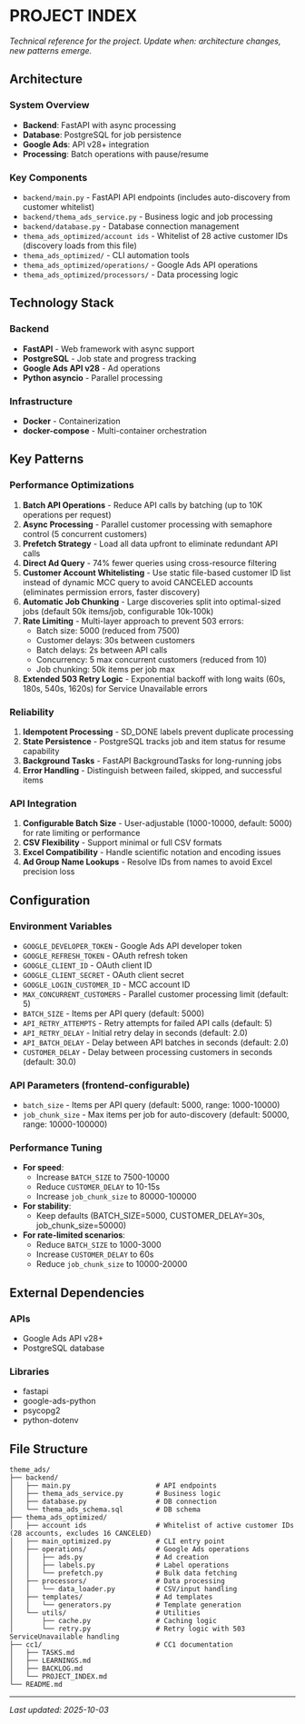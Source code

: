# PROJECT INDEX
_Technical reference for the project. Update when: architecture changes, new patterns emerge._

## Architecture

### System Overview
- **Backend**: FastAPI with async processing
- **Database**: PostgreSQL for job persistence
- **Google Ads**: API v28+ integration
- **Processing**: Batch operations with pause/resume

### Key Components
- `backend/main.py` - FastAPI API endpoints (includes auto-discovery from customer whitelist)
- `backend/thema_ads_service.py` - Business logic and job processing
- `backend/database.py` - Database connection management
- `thema_ads_optimized/account ids` - Whitelist of 28 active customer IDs (discovery loads from this file)
- `thema_ads_optimized/` - CLI automation tools
- `thema_ads_optimized/operations/` - Google Ads API operations
- `thema_ads_optimized/processors/` - Data processing logic

## Technology Stack

### Backend
- **FastAPI** - Web framework with async support
- **PostgreSQL** - Job state and progress tracking
- **Google Ads API v28** - Ad operations
- **Python asyncio** - Parallel processing

### Infrastructure
- **Docker** - Containerization
- **docker-compose** - Multi-container orchestration

## Key Patterns

### Performance Optimizations
1. **Batch API Operations** - Reduce API calls by batching (up to 10K operations per request)
2. **Async Processing** - Parallel customer processing with semaphore control (5 concurrent customers)
3. **Prefetch Strategy** - Load all data upfront to eliminate redundant API calls
4. **Direct Ad Query** - 74% fewer queries using cross-resource filtering
5. **Customer Account Whitelisting** - Use static file-based customer ID list instead of dynamic MCC query to avoid CANCELED accounts (eliminates permission errors, faster discovery)
6. **Automatic Job Chunking** - Large discoveries split into optimal-sized jobs (default 50k items/job, configurable 10k-100k)
7. **Rate Limiting** - Multi-layer approach to prevent 503 errors:
   - Batch size: 5000 (reduced from 7500)
   - Customer delays: 30s between customers
   - Batch delays: 2s between API calls
   - Concurrency: 5 max concurrent customers (reduced from 10)
   - Job chunking: 50k items per job max
8. **Extended 503 Retry Logic** - Exponential backoff with long waits (60s, 180s, 540s, 1620s) for Service Unavailable errors

### Reliability
1. **Idempotent Processing** - SD_DONE labels prevent duplicate processing
2. **State Persistence** - PostgreSQL tracks job and item status for resume capability
3. **Background Tasks** - FastAPI BackgroundTasks for long-running jobs
4. **Error Handling** - Distinguish between failed, skipped, and successful items

### API Integration
1. **Configurable Batch Size** - User-adjustable (1000-10000, default: 5000) for rate limiting or performance
2. **CSV Flexibility** - Support minimal or full CSV formats
3. **Excel Compatibility** - Handle scientific notation and encoding issues
4. **Ad Group Name Lookups** - Resolve IDs from names to avoid Excel precision loss

## Configuration

### Environment Variables
- `GOOGLE_DEVELOPER_TOKEN` - Google Ads API developer token
- `GOOGLE_REFRESH_TOKEN` - OAuth refresh token
- `GOOGLE_CLIENT_ID` - OAuth client ID
- `GOOGLE_CLIENT_SECRET` - OAuth client secret
- `GOOGLE_LOGIN_CUSTOMER_ID` - MCC account ID
- `MAX_CONCURRENT_CUSTOMERS` - Parallel customer processing limit (default: 5)
- `BATCH_SIZE` - Items per API query (default: 5000)
- `API_RETRY_ATTEMPTS` - Retry attempts for failed API calls (default: 5)
- `API_RETRY_DELAY` - Initial retry delay in seconds (default: 2.0)
- `API_BATCH_DELAY` - Delay between API batches in seconds (default: 2.0)
- `CUSTOMER_DELAY` - Delay between processing customers in seconds (default: 30.0)

### API Parameters (frontend-configurable)
- `batch_size` - Items per API query (default: 5000, range: 1000-10000)
- `job_chunk_size` - Max items per job for auto-discovery (default: 50000, range: 10000-100000)

### Performance Tuning
- **For speed**:
  - Increase `BATCH_SIZE` to 7500-10000
  - Reduce `CUSTOMER_DELAY` to 10-15s
  - Increase `job_chunk_size` to 80000-100000
- **For stability**:
  - Keep defaults (BATCH_SIZE=5000, CUSTOMER_DELAY=30s, job_chunk_size=50000)
- **For rate-limited scenarios**:
  - Reduce `BATCH_SIZE` to 1000-3000
  - Increase `CUSTOMER_DELAY` to 60s
  - Reduce `job_chunk_size` to 10000-20000

## External Dependencies

### APIs
- Google Ads API v28+
- PostgreSQL database

### Libraries
- fastapi
- google-ads-python
- psycopg2
- python-dotenv

## File Structure
```
theme_ads/
├── backend/
│   ├── main.py                     # API endpoints
│   ├── thema_ads_service.py        # Business logic
│   ├── database.py                 # DB connection
│   └── thema_ads_schema.sql        # DB schema
├── thema_ads_optimized/
│   ├── account ids                 # Whitelist of active customer IDs (28 accounts, excludes 16 CANCELED)
│   ├── main_optimized.py           # CLI entry point
│   ├── operations/                 # Google Ads operations
│   │   ├── ads.py                  # Ad creation
│   │   ├── labels.py               # Label operations
│   │   └── prefetch.py             # Bulk data fetching
│   ├── processors/                 # Data processing
│   │   └── data_loader.py          # CSV/input handling
│   ├── templates/                  # Ad templates
│   │   └── generators.py           # Template generation
│   └── utils/                      # Utilities
│       ├── cache.py                # Caching logic
│       └── retry.py                # Retry logic with 503 ServiceUnavailable handling
├── cc1/                            # CC1 documentation
│   ├── TASKS.md
│   ├── LEARNINGS.md
│   ├── BACKLOG.md
│   └── PROJECT_INDEX.md
└── README.md
```

---
_Last updated: 2025-10-03_
